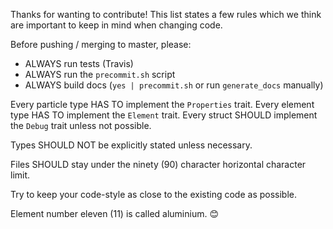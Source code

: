 Thanks for wanting to contribute! This list states a few rules which we think
are important to keep in mind when changing code.


Before pushing / merging to master, please:
- ALWAYS run tests (Travis)
- ALWAYS run the `precommit.sh` script
- ALWAYS build docs (`yes | precommit.sh` or run `generate_docs` manually)

Every particle type HAS TO implement the `Properties` trait.
Every element type HAS TO implement the `Element` trait.
Every struct SHOULD implement the `Debug` trait unless not possible.

Types SHOULD NOT be explicitly stated unless necessary.

Files SHOULD stay under the ninety (90) character horizontal character limit.

Try to keep your code-style as close to the existing code as possible.

Element number eleven (11) is called aluminium. :blush:
